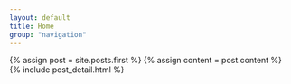 ```yaml
---
layout: default
title: Home
group: "navigation"
---
```




    
{% assign post = site.posts.first %}
{% assign content = post.content %}
{% include post_detail.html %}


